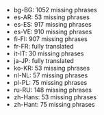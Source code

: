 - bg-BG: 1052 missing phrases
- es-AR: 53 missing phrases
- es-ES: 917 missing phrases
- es-VE: 910 missing phrases
- fi-FI: 907 missing phrases
- fr-FR: fully translated
- it-IT: 30 missing phrases
- ja-JP: fully translated
- ko-KR: 53 missing phrases
- nl-NL: 57 missing phrases
- pl-PL: 75 missing phrases
- ru-RU: 148 missing phrases
- zh-Hans: 53 missing phrases
- zh-Hant: 75 missing phrases
